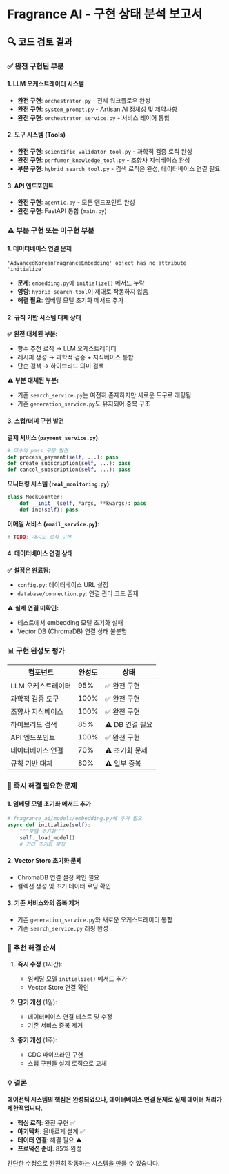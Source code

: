 # Fragrance AI - 구현 상태 분석 보고서

## 🔍 코드 검토 결과

### ✅ 완전 구현된 부분

#### 1. **LLM 오케스트레이터 시스템**
- **완전 구현**: `orchestrator.py` - 전체 워크플로우 완성
- **완전 구현**: `system_prompt.py` - Artisan AI 정체성 및 제약사항
- **완전 구현**: `orchestrator_service.py` - 서비스 레이어 통합

#### 2. **도구 시스템 (Tools)**
- **완전 구현**: `scientific_validator_tool.py` - 과학적 검증 로직 완성
- **완전 구현**: `perfumer_knowledge_tool.py` - 조향사 지식베이스 완성
- **부분 구현**: `hybrid_search_tool.py` - 검색 로직은 완성, 데이터베이스 연결 필요

#### 3. **API 엔드포인트**
- **완전 구현**: `agentic.py` - 모든 엔드포인트 완성
- **완전 구현**: FastAPI 통합 (`main.py`)

### ⚠️ 부분 구현 또는 미구현 부분

#### 1. **데이터베이스 연결 문제**
```
'AdvancedKoreanFragranceEmbedding' object has no attribute 'initialize'
```
- **문제**: `embedding.py`에 `initialize()` 메서드 누락
- **영향**: `hybrid_search_tool`이 제대로 작동하지 않음
- **해결 필요**: 임베딩 모델 초기화 메서드 추가

#### 2. **규칙 기반 시스템 대체 상태**

**✅ 완전 대체된 부분:**
- 향수 추천 로직 → LLM 오케스트레이터
- 레시피 생성 → 과학적 검증 + 지식베이스 통합
- 단순 검색 → 하이브리드 의미 검색

**⚠️ 부분 대체된 부분:**
- 기존 `search_service.py`는 여전히 존재하지만 새로운 도구로 래핑됨
- 기존 `generation_service.py`도 유지되어 중복 구조

#### 3. **스텁/더미 구현 발견**

**결제 서비스 (`payment_service.py`)**:
```python
# 다수의 pass 구문 발견
def process_payment(self, ...): pass
def create_subscription(self, ...): pass
def cancel_subscription(self, ...): pass
```

**모니터링 시스템 (`real_monitoring.py`)**:
```python
class MockCounter:
    def __init__(self, *args, **kwargs): pass
    def inc(self): pass
```

**이메일 서비스 (`email_service.py`)**:
```python
# TODO: 재시도 로직 구현
```

#### 4. **데이터베이스 연결 상태**

**✅ 설정은 완료됨:**
- `config.py`: 데이터베이스 URL 설정
- `database/connection.py`: 연결 관리 코드 존재

**⚠️ 실제 연결 미확인:**
- 테스트에서 embedding 모델 초기화 실패
- Vector DB (ChromaDB) 연결 상태 불분명

### 📊 구현 완성도 평가

| 컴포넌트 | 완성도 | 상태 |
|---------|--------|------|
| LLM 오케스트레이터 | 95% | ✅ 완전 구현 |
| 과학적 검증 도구 | 100% | ✅ 완전 구현 |
| 조향사 지식베이스 | 100% | ✅ 완전 구현 |
| 하이브리드 검색 | 85% | ⚠️ DB 연결 필요 |
| API 엔드포인트 | 100% | ✅ 완전 구현 |
| 데이터베이스 연결 | 70% | ⚠️ 초기화 문제 |
| 규칙 기반 대체 | 80% | ⚠️ 일부 중복 |

### 🚨 즉시 해결 필요한 문제

#### 1. **임베딩 모델 초기화 메서드 추가**
```python
# fragrance_ai/models/embedding.py에 추가 필요
async def initialize(self):
    """모델 초기화"""
    self._load_model()
    # 기타 초기화 로직
```

#### 2. **Vector Store 초기화 문제**
- ChromaDB 연결 설정 확인 필요
- 컬렉션 생성 및 초기 데이터 로딩 확인

#### 3. **기존 서비스와의 중복 제거**
- 기존 `generation_service.py`와 새로운 오케스트레이터 통합
- 기존 `search_service.py` 래핑 완성

### 🎯 추천 해결 순서

1. **즉시 수정** (1시간):
   - 임베딩 모델 `initialize()` 메서드 추가
   - Vector Store 연결 확인

2. **단기 개선** (1일):
   - 데이터베이스 연결 테스트 및 수정
   - 기존 서비스 중복 제거

3. **중기 개선** (1주):
   - CDC 파이프라인 구현
   - 스텁 구현들 실제 로직으로 교체

### 💡 결론

**에이전틱 시스템의 핵심은 완성되었으나, 데이터베이스 연결 문제로 실제 데이터 처리가 제한적입니다.**

- **핵심 로직**: 완전 구현 ✅
- **아키텍처**: 올바르게 설계 ✅
- **데이터 연결**: 해결 필요 ⚠️
- **프로덕션 준비**: 85% 완성

간단한 수정으로 완전히 작동하는 시스템을 만들 수 있습니다.